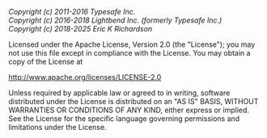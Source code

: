 _Copyright (c) 2011-2016 Typesafe Inc._<br/>
_Copyright (c) 2016-2018 Lightbend Inc. (formerly Typesafe Inc.)_<br/>
_Copyright (c) 2018-2025 Eric K Richardson_

Licensed under the Apache License, Version 2.0 (the "License");
you may not use this file except in compliance with the License.
You may obtain a copy of the License at

http://www.apache.org/licenses/LICENSE-2.0

Unless required by applicable law or agreed to in writing, software
distributed under the License is distributed on an "AS IS" BASIS,
WITHOUT WARRANTIES OR CONDITIONS OF ANY KIND, either express or implied.
See the License for the specific language governing permissions and
limitations under the License.
